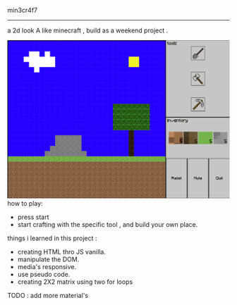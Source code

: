 min3cr4f7

---

a 2d look A like minecraft , build as a weekend project .

![alt text](./screenshots\1.png)
how to play:

- press start
- start crafting with the specific tool , and build your own place.

things i learned in this project :

- creating HTML thro JS vanilla.
- manipulate the DOM.
- media's responsive.
- use pseudo code.
- creating 2X2 matrix using two for loops

TODO : add more material's 
